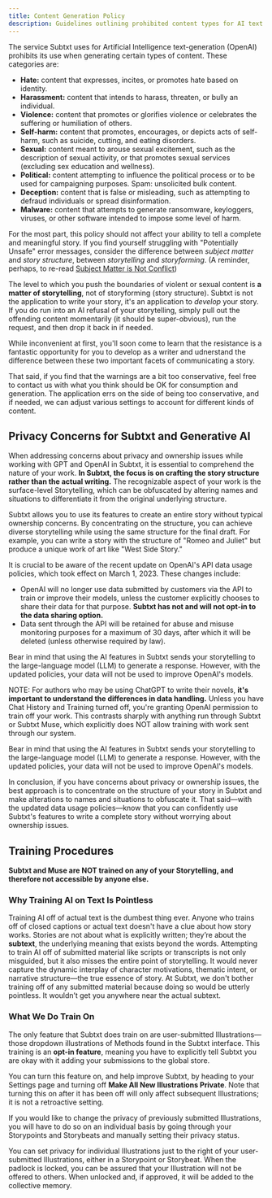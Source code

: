 ```yaml
---
title: Content Generation Policy
description: Guidelines outlining prohibited content types for AI text generation in Subtxt
---
```


The service Subtxt uses for Artificial Intelligence text-generation (OpenAI) prohibits its use when generating certain types of content. These categories are:

- **Hate:** content that expresses, incites, or promotes hate based on identity.
- **Harassment:** content that intends to harass, threaten, or bully an individual.
- **Violence:** content that promotes or glorifies violence or celebrates the suffering or humiliation of others.
- **Self-harm:** content that promotes, encourages, or depicts acts of self-harm, such as suicide, cutting, and eating disorders.
- **Sexual:** content meant to arouse sexual excitement, such as the description of sexual activity, or that promotes sexual services (excluding sex education and wellness).
- **Political:** content attempting to influence the political process or to be used for campaigning purposes.
  Spam: unsolicited bulk content.
- **Deception:** content that is false or misleading, such as attempting to defraud individuals or spread disinformation.
- **Malware:** content that attempts to generate ransomware, keyloggers, viruses, or other software intended to impose some level of harm.

For the most part, this policy should not affect your ability to tell a complete and meaningful story. If you find yourself struggling with "Potentially Unsafe" error messages, consider the difference between _subject matter_ and _story structure_, between _storytelling_ and _storyforming_. (A reminder, perhaps, to re-read [Subject Matter is Not Conflict](/getting-started/key-concepts#subject-matter-is-not-conflict))

The level to which you push the boundaries of violent or sexual content is **a matter of storytelling**, not of storyforming (story structure). Subtxt is not the application to write your story, it's an application to _develop_ your story. If you do run into an AI refusal of your storytelling, simply pull out the offending content momentarily (it should be super-obvious), run the request, and then drop it back in if needed.

While inconvenient at first, you'll soon come to learn that the resistance is a fantastic opportunity for you to develop as a writer and udnerstand the difference between these two important facets of communicating a story.

That said, if you find that the warnings are a bit too conservative, feel free to contact us with what you think should be OK for consumption and generation. The application errs on the side of being too conservative, and if needed, we can adjust various settings to account for different kinds of content.

## Privacy Concerns for Subtxt and Generative AI

When addressing concerns about privacy and ownership issues while working with GPT and OpenAI in Subtxt, it is essential to comprehend the nature of your work. **In Subtxt, the focus is on crafting the story structure rather than the actual writing.** The recognizable aspect of your work is the surface-level Storytelling, which can be obfuscated by altering names and situations to differentiate it from the original underlying structure.

Subtxt allows you to use its features to create an entire story without typical ownership concerns. By concentrating on the structure, you can achieve diverse storytelling while using the same structure for the final draft. For example, you can write a story with the structure of "Romeo and Juliet" but produce a unique work of art like "West Side Story."

It is crucial to be aware of the recent update on OpenAI's API data usage policies, which took effect on March 1, 2023. These changes include:

- OpenAI will no longer use data submitted by customers via the API to train or improve their models, unless the customer explicitly chooses to share their data for that purpose. **Subtxt has not and will not opt-in to the data sharing option.**
- Data sent through the API will be retained for abuse and misuse monitoring purposes for a maximum of 30 days, after which it will be deleted (unless otherwise required by law).

Bear in mind that using the AI features in Subtxt sends your storytelling to the large-language model (LLM) to generate a response. However, with the updated policies, your data will not be used to improve OpenAI's models.

NOTE: For authors who may be using ChatGPT to write their novels, **it's important to understand the differences in data handling.** Unless you have Chat History and Training turned off, you're granting OpenAI permission to train off your work. This contrasts sharply with anything run through Subtxt or Subtxt Muse, which explicitly does NOT allow training with work sent through our system.

Bear in mind that using the AI features in Subtxt sends your storytelling to the large-language model (LLM) to generate a response. However, with the updated policies, your data will not be used to improve OpenAI's models.

In conclusion, if you have concerns about privacy or ownership issues, the best approach is to concentrate on the structure of your story in Subtxt and make alterations to names and situations to obfuscate it. That said—with the updated data usage policies—know that you can confidently use Subtxt's features to write a complete story without worrying about ownership issues.

## Training Procedures

**Subtxt and Muse are NOT trained on any of your Storytelling, and therefore not accessible by anyone else.**

### Why Training AI on Text Is Pointless

Training AI off of actual text is the dumbest thing ever. Anyone who trains off of closed captions or actual text doesn't have a clue about how story works. Stories are not about what is explicitly written; they’re about the **subtext**, the underlying meaning that exists beyond the words. Attempting to train AI off of submitted material like scripts or transcripts is not only misguided, but it also misses the entire point of storytelling. It would never capture the dynamic interplay of character motivations, thematic intent, or narrative structure—the true essence of story. At Subtxt, we don't bother training off of any submitted material because doing so would be utterly pointless. It wouldn’t get you anywhere near the actual subtext.

### What We Do Train On

The only feature that Subtxt does train on are user-submitted Illustrations—those dropdown illustrations of Methods found in the Subtxt interface. This training is an **opt-in feature**, meaning you have to explicitly tell Subtxt you are okay with it adding your submissions to the global store.

You can turn this feature on, and help improve Subtxt, by heading to your Settings page and turning off **Make All New Illustrations Private**. Note that turning this on after it has been off will only affect subsequent Illustrations; it is not a retroactive setting.

If you would like to change the privacy of previously submitted Illustrations, you will have to do so on an individual basis by going through your Storypoints and Storybeats and manually setting their privacy status.

You can set privacy for individual Illustrations just to the right of your user-submitted Illustrations, either in a Storypoint or Storybeat. When the padlock is locked, you can be assured that your Illustration will not be offered to others. When unlocked and, if approved, it will be added to the collective memory.

